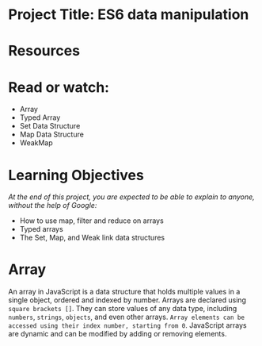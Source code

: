# Project Title: ES6 data manipulation
# Resources
# Read or watch:

- Array
- Typed Array
- Set Data Structure
- Map Data Structure
- WeakMap

# Learning Objectives
*At the end of this project, you are expected to be able to explain to anyone, without the help of Google:*

- How to use map, filter and reduce on arrays
- Typed arrays
- The Set, Map, and Weak link data structures

# Array
An array in JavaScript is a data structure that holds multiple values in a single object, ordered and indexed by number. Arrays are declared using `square brackets []`. They can store values of any data type, including `numbers`, `strings`, `objects`, and even other arrays. `Array elements can be accessed using their index number, starting from 0`. JavaScript arrays are dynamic and can be modified by adding or removing elements.
